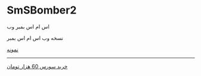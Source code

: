 # SmSBomber2
اس ام اس بمبر  وب


نسخه وب اس ام اس بمبر 


[نمونه](http://yun.ir/f61b1)



- - -


[خرید سورس 60 هزار تومان ](http://t.me/lil_mos)
